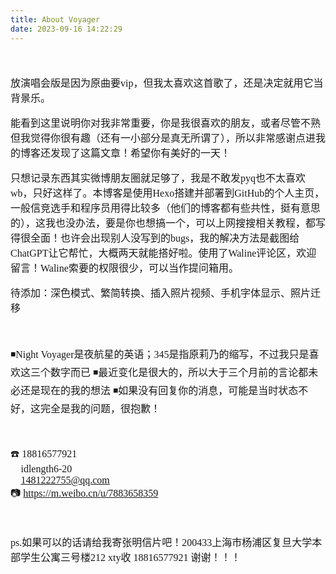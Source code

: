 ```yaml
---
title: About Voyager
date: 2023-09-16 14:22:29
---
```

<font face="宋体" size=3>
<!-- require APlayer -->
<link rel="stylesheet" href="https://cdn.jsdelivr.net/npm/aplayer/dist/APlayer.min.css">
<script src="https://cdn.jsdelivr.net/npm/aplayer/dist/APlayer.min.js"></script>
<!-- require MetingJS -->
<script src="https://cdn.jsdelivr.net/npm/meting@2/dist/Meting.min.js"></script>

<meting-js
	server="netease"
	type="song"
	id="2124023927">
</meting-js>

<br/>


放演唱会版是因为原曲要vip，但我太喜欢这首歌了，还是决定就用它当背景乐。

能看到这里说明你对我非常重要，你是我很喜欢的朋友，或者尽管不熟但我觉得你很有趣（还有一小部分是真无所谓了），所以非常感谢点进我的博客还发现了这篇文章！希望你有美好的一天！



只想记录东西其实微博朋友圈就足够了，我是不敢发pyq也不太喜欢wb，只好这样了。本博客是使用Hexo搭建并部署到GitHub的个人主页，一般信竞选手和程序员用得比较多（他们的博客都有些共性，挺有意思的），这我也没办法，要是你也想搞一个，可以上网搜搜相关教程，都写得很全面！也许会出现别人没写到的bugs，我的解决方法是截图给ChatGPT让它帮忙，大概两天就能搭好啦。使用了Waline评论区，欢迎留言！Waline索要的权限很少，可以当作提问箱用。

待添加：深色模式、繁简转换、插入照片视频、手机字体显示、照片迁移

<br/>

◾Night Voyager是夜航星的英语；345是指原莉乃的缩写，不过我只是喜欢这三个数字而已
◾最近变化是很大的，所以大于三个月前的言论都未必还是现在的我的想法
◾如果没有回复你的消息，可能是当时状态不好，这完全是我的问题，很抱歉！

<br/>

☎️ 18816577921  
📲 idlength6-20  
📩 1481222755@qq.com  
📷 https://m.weibo.cn/u/7883658359

<br/>

ps.如果可以的话请给我寄张明信片吧！200433上海市杨浦区复旦大学本部学生公寓三号楼212 xty收 18816577921 谢谢！！！


</font>

